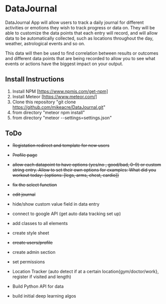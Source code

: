 # DataJournal
DataJournal App will allow users to track a daily journal for different activities or emotions they wish to track progress or data on. They will be able to customize the data points that each entry will record, and will allow data to be automatically collected, such as locations throughout the day, weather, astrological events and so on.

This data will then be used to find correlation between results or outcomes and different data points that are being recorded to allow you to see what events or actions have the biggest impact on your output.   

## Install Instructions

1. Install NPM  [https://www.npmjs.com/get-npm]
2. Install Meteor [https://www.meteor.com/]
3. Clone this repository  "git clone https://github.com/mikeacre/DataJournal.git"
4. from directory "meteor npm install"
5.  from directory "meteor --settings=settings.json"


## ToDo
* ~~Registation redirect and template for new users~~

* ~~Profile page~~

* ~~allow each datapoint to have options (yes/no , good/bad, 0-9) or custom string entry. Allow to set their own options for examples: What did you workout today: {options: [legs, arms, chest, cardio]}~~

* ~~fix the select function~~

* ~~edit journal~~

* hide/show custom value field in data entry

* connect to google API (get auto data tracking set up)

* add classes to all elements

* create style sheet

* ~~create users/profile~~

* create admin section

* set permissions

* Location Tracker (auto detect if at a certain location{gym/doctor/work}, register if visited and length)

* Build Python API for data

* build initial deep learning algos
